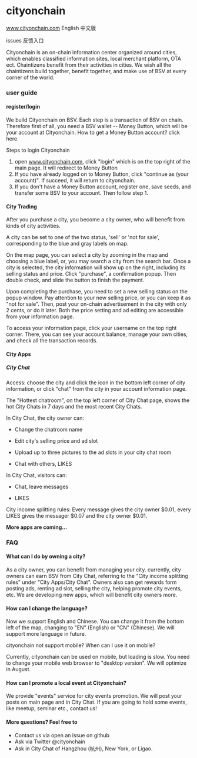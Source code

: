 # cityonchain
www.cityonchain.com
English 中文版

issues 反馈入口

Cityonchain is an on-chain information center organized around cities, which enables
classified information sites, local merchant platform, OTA ect. Chaintizens benefit from their activities in cities. We wish all the chaintizens build together, benefit together, and make use of BSV at every corner of the world.

### user guide

#### register/login

We build Cityonchain on BSV. Each step is a transaction of BSV on chain. Therefore first of all, you need a BSV wallet -- Money Button, which will be your account at Cityonchain. How to get a Money Button account? click here.

Steps to login Cityonchain

1. open www.cityonchain.com, click "login" which is on the top right of the main page. It will redirect to Money Button
2. If you have already logged on to Money Button,  click "continue as (your account)". If succeed, it will return to cityonchain.
3. If you don't have a Money Button account, register one, save seeds, and transfer some BSV to your account. Then follow step 1.

#### City Trading

After you purchase a city, you become a city owner, who will benefit from kinds of city activities.

A city can be set to one of the two status, 'sell' or 'not for sale', corresponding to the blue and gray labels on map.

On the map page, you can select a city by zooming in the map and choosing a blue label, or, you may search a city from the search bar. Once a city is selected, the city information will show up on the right, including its selling status and price. Click "purchase", a confirmation popup. Then double check, and slide the button to finish the payment.

Upon completing the purchase, you need to set a new selling status on the popup window. Pay attention to your new selling price, or you can keep it as "not for sale". Then, post your on-chain advertisement in the city with only 2 cents, or do it later. Both the price setting and ad editing are accessible from your information page.

To access your information page, click your username on the top right corner. There, you can see your account balance, manage your own cities, and check all the transaction records.

#### City Apps

##### City Chat

Access: choose the city and click the icon in the bottom left corner of city information, or click "chat" from  the city in your account information page.

The "Hottest chatroom", on the top left corner of City Chat page, shows the hot City Chats in 7 days and the most recent City Chats.

In City Chat, the city owner can:

* Change the chatroom name

* Edit city's selling price and ad slot

* Upload up to three pictures to the ad slots in your city chat room

* Chat with others, LIKES



In City Chat, visitors can:

* Chat, leave messages

* LIKES



City income splitting rules: Every message gives the city owner \$0.01, every LIKES gives the messager \$0.07 and the city owner \$0.01.



**More apps are coming...**

### FAQ

#### What can I do by owning a city?

As a city owner, you can benefit from managing your city. currently, city owners can earn BSV from City Chat, referring to the "City income splitting rules" under "City Apps/City Chat". Owners also can get rewards form posting ads, renting ad slot, selling the city, helping promote city events, etc. We are developing new apps, which will benefit city owners more.

#### How can I change the language?

Now we support English and Chinese. You can change it from the bottom left of the map, changing to "EN" (English) or "CN" (Chinese). We will support more language in future.

cityonchain not support mobile?  When can I use it on mobile?

Currently, cityonchain can be used on mobile, but loading is slow. You need to change your mobile web browser to "desktop version". We will optimize in August.

#### How can I promote a local event at Cityonchain?

We provide "events" service for city events promotion. We will post your posts on main page and in City Chat.  If you are going to hold some events, like meetup, seminar etc., contact us!



#### More questions? Feel free to

* Contact us via open an issue on github
* Ask via Twitter @cityonchain
* Ask in City Chat of Hangzhou (杭州), New York, or Ligao.
